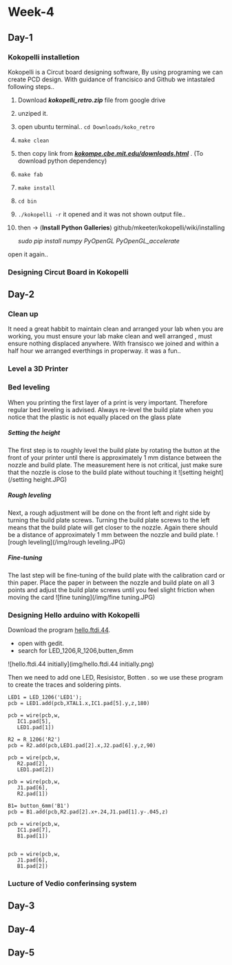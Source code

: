 # Week-4

## Day-1

### Kokopelli installetion
Kokopelli is a Circut board designing software, By using programing we can create PCD design. With guidance of francisico and Github we intastaled following steps..

1. Download ***kokopelli_retro.zip*** file from google drive
2. unziped it.
3. open ubuntu terminal..   `cd Downloads/koko_retro`

4. `make clean`

5. then copy link from ***[kokompe.cbe.mit.edu/downloads.html](kokompe.cbe.mit.edu/downloads.html)*** . (To download python dependency)

6. `make fab`

7. `make install`

8. `cd bin`

9. `./kokopelli -r`  it opened and it was not shown output file..

10. then -> (**Install Python Galleries**)                            github/mkeeter/kokopelli/wiki/installing

    *sudo pip install numpy PyOpenGL PyOpenGL_accelerate*

open it again..

### Designing Circut Board in Kokopelli




## Day-2
### Clean up

It need a great habbit to maintain clean and arranged your lab when you are working, you must ensure your lab make clean and well arranged , must ensure nothing displaced anywhere. With fransisco we joined and within a half hour we arranged everthings in properway. it was a fun..

### Level a 3D Printer

### Bed leveling
When you printing the first layer of a print is very important. Therefore regular bed leveling is advised. Always re-level the build plate when you notice that the plastic is not equally placed on the glass plate
##### Setting the height

The first step is to roughly level the build plate by rotating the button at the front of your printer until there is approximately 1 mm distance between the nozzle and build plate. The measurement here is not critical, just make sure that the nozzle is close to the build plate without touching it
![setting height](/setting height.JPG)

##### Rough leveling
Next, a rough adjustment will be done on the front left and right side by turning the build plate screws. Turning the build plate screws to the left means that the build plate will get closer to the nozzle. Again there should be a distance of approximately 1 mm between the nozzle and build plate.
![rough leveling](/img/rough leveling.JPG)
##### Fine-tuning
The last step will be fine-tuning of the build plate with the calibration card or thin paper. Place the paper in between the nozzle and build plate on all 3 points and adjust the build plate screws until you feel slight friction when moving the card
![fine tuning](/img/fine tuning.JPG)
### 

### Designing Hello arduino with Kokopelli

Download the program [hello.ftdi.44](http://academy.cba.mit.edu/classes/embedded_programming/index.html).

* open with gedit.
* search for LED_1206,R_1206,butten_6mm 


![hello.ftdi.44 initially](img/hello.ftdi.44 initially.png)

 Then we need to add one LED, Resisistor, Botten . so we use these program to create the traces and soldering pints.
  
```
LED1 = LED_1206('LED1');
pcb = LED1.add(pcb,XTAL1.x,IC1.pad[5].y,z,180)

pcb = wire(pcb,w,
   IC1.pad[5],
   LED1.pad[1])

R2 = R_1206('R2')
pcb = R2.add(pcb,LED1.pad[2].x,J2.pad[6].y,z,90)

pcb = wire(pcb,w,
   R2.pad[2],
   LED1.pad[2])

pcb = wire(pcb,w,
   J1.pad[6],
   R2.pad[1])

B1= button_6mm('B1')
pcb = B1.add(pcb,R2.pad[2].x+.24,J1.pad[1].y-.045,z)

pcb = wire(pcb,w,
   IC1.pad[7],
   B1.pad[1])


pcb = wire(pcb,w,
   J1.pad[6],
   B1.pad[2])

```

### Lucture of Vedio conferinsing system


## Day-3

## Day-4
## Day-5

